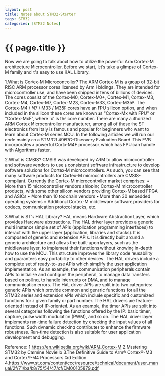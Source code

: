 ```yaml
---
layout: post
title: Notes about STM32-Starter
tags: STM32
categories: [STM32 Notes]
---
```


{{ page.title }}
===========
Now we are going to talk about how to utilize the powerful Arm Cortex-M
architecture Microcontroller. Before we start, let’s take a glimpse of Cortex-M
family and it's easy to use HAL Library.

1.What is Cortex-M Microcontroller?
The ARM Cortex-M is a group of 32-bit RISC ARM processor cores licensed by Arm
Holdings. They are intended for microcontroller use, and have been shipped in
tens of billions of devices. The cores consist of the Cortex-M0, Cortex-M0+,
Cortex-M1, Cortex-M3, Cortex-M4, Cortex-M7, Cortex-M23, Cortex-M33, Cortex-M35P.
The Cortex-M4 / M7 / M33 / M35P cores have an FPU silicon option, and when
included in the silicon these cores are known as "Cortex-Mx with FPU" or
"Cortex-MxF", where 'x' is the core number.
There are many authorized ARM Cortex Microcontroller manufacturer, among all of
these the ST electronics from Italy is famous and popular for beginners who want
to learn about Cortex-M series MCU. In the following articles we will run our code
mainly on a STM32L496RG-Discovery Evaluation Board. This EVB incorporates a
powerful Cortx-M4F processor, which has FPU can handle with Algorithms faster.

2.What is CMSIS?
CMSIS was developed by ARM to allow microcontroller and software vendors to use a consistent software infrastructure
to develop software solutions for Cortex-M microcontrollers. As such, you can see
that many software products for Cortex-M microcontrollers are CMSIS-compliant.
Currently the Cortex-M microcontroller market comprises:
• More than 15 microcontroller vendors shipping Cortex-M microcontroller
products, with some other silicon vendors providing Cortex-M based FPGA and ASICs
• More than 10 toolchain vendors
• More than 30 embedded operating systems
• Additional Cortex-M middleware software providers for codecs, communication
protocol stacks, etc.

3.What is ST's HAL Library?
HAL means Hardware Abstraction Layer, which provides Hardware abstractions.
The HAL driver layer provides a generic multi instance simple set of APIs (application programming
interfaces) to interact with the upper layer (application, libraries and stacks). It is composed of generic
and extension APIs. It is directly built around a generic architecture and allows the built-upon layers,
such as the middleware layer, to implement their functions without knowing in-depth how to use the
MCU. This structure improves the library code reusability and guarantees easy portability to other
devices.
The HAL drivers include a complete set of ready-to-use APIs which simplify the user application
implementation. As an example, the communication peripherals contain APIs to initialize and configure
the peripheral, to manage data transfers based on polling, to handle interrupts or DMA, and to manage
communication errors.
The HAL driver APIs are split into two categories: generic APIs which provide common and generic
functions for all the STM32 series and extension APIs which include specific and customized functions
for a given family or part number.
The HAL drivers are feature-oriented instead of IP-oriented. As an example, the timer APIs are split into
several categories following the functions offered by the IP: basic timer, capture, pulse width modulation
(PWM), and so on.
The HAL driver layer implements run-time failure detection by checking the input values of all functions.
Such dynamic checking contributes to enhance the firmware robustness. Run-time detection is also
suitable for user application development and debugging.

Reference:
1.https://en.wikipedia.org/wiki/ARM_Cortex-M
2.Mastering STM32 by Carmine Noviello
3.The Definitive Guide to Arm® Cortex®-M3 and Cortex®-M4 Processors 3rd Edition
4.https://www.st.com/content/ccc/resource/technical/document/user_manual/2f/71/ba/b8/75/54/47/cf/DM00105879.pdf
